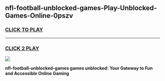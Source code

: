 
## nfl-football-unblocked-games-Play-Unblocked-Games-Online-0pszv
<h3>
<a href="https://premium76.site?title=nfl-football-unblocked-games&ref=24A">CLICK TO PLAY</a></h3>
<hr>

<h3>
<a href="https://premium76.site?title=nfl-football-unblocked-games&ref=24A">CLICK 2 PLAY</a>
  
</h3>

<a href="https://premium76.site?title=nfl-football-unblocked-games&ref=24A"><img src="https://clearcache.store/games.png"></a>


**nfl-football-unblocked-games games unblocked: Your Gateway to Fun and Accessible Online Gaming**
